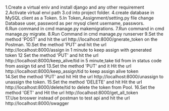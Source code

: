 1.Create a virtual eniv and install django and any other requirement
2.Activate virtual envi path
3.cd into project folder.
4.create database in MySQL client as a Token.
5.In Token_Assignment/setting.py file change Database user, password as per mysql client username, passwors.  
6.Run command in cmd manage.py makemigrations.
7.Run command in cmd manage.py migrate.
8.Run Command in cmd manage.py runserver
9.Set the method 'POST' and hit the url http://localhost:8000/gnerate_token on the Postman.
10.Set the method 'PUT' and hit the url http://localhost:8000/assign in 1 minute to keep assign with generated token 
12 Set the method 'PUT' and hit the url http://localhost:8000/keep_alive/tid in 5 minute,take tid from in status code from
assign tid and 
13.Set the method 'PUT' and it Hit the url http://localhost:8000/keep_assign/tid to keep assign alive token   
14.Set the method 'PUT' and hit Hit the url http://localhost:8000/unassign to unassign the token.
15.Set the method 'DELETE' and hit Hit the url http://localhost:8000/delete/tid to delete the token from Pool.
16.Set the method 'GET' and Hit the url http://localhost:8000/get_all_token  
17.Use broswer instead of postman to test api and hit the url http://localhost:8000/swagger 
